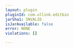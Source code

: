 ```yaml
---
layout: plugin
pluginId: com.ullink.editbin
jarSha1: INVALID
isJarAvailable: false
error: NONE
violations: []

---
```

